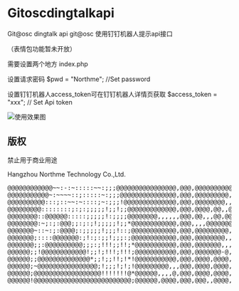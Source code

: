 # Gitoscdingtalkapi
Git@osc dingtalk api git@osc 使用钉钉机器人提示api接口

（表情包功能暂未开放）

需要设置两个地方 index.php  

设置请求密码
$pwd = "Northme"; //Set password

设置钉钉机器人access\_token可在钉钉机器人详情页获取
$access_token = "xxx"; // Set Api token

![使用效果图](https://static.dingtalk.com/media/lADPACOG83gk3SbNBiHNAtA_720_1569.jpg_220x10000q90s150.jpg_.webp)

## 版权

禁止用于商业用途

Hangzhou Northme Technology Co.,Ltd. 
<pre>
@@@@@@@@@@@@~~:-:~:::::~~:;;;@@@@@@@@@@@@@@@@,@@@,@@@@@@@@@@,@@,,,,,,,,@@@ ,,,,,,@-,@@@,@@@@@@,@@@@@@,,@@@@@@@@@@@@@@@@@
@@@@@@@@@@@~:~~~~::;:::::~:;;;@@@@@@@@@@@@@@@,@@@,@@@@@@@@@,,@@@@@@@@,-@@@-,,,,@@@@,,@@,@@@@@@,@@@@@@,,@@@@@@@@@@@@@@@@@
@@@@@@@@@@:::;::~~:~::::;~:;;;!@@@@@@@@@@@@@@,@@@,@@@@@@@@,,@@@@@@@@,,@@@@@@@,,@@@@@,,@,@@@@@@,@@,,,,,,,,,,@@@@@@@@@@@@@
@@@@@@@@@::::::::;:;:;;;;;!;;!;;@@@@@@@@@@@@@,@@@,@@@@,@@,,@@@@@@@@,,@@@@@@@@,,@@@@@@,@,@@@@,,,,,@@@@,,@@@@@@@@@@@@@@@@@
@@@@@@@@::@@@@@@:::::;;;;;!:;;;;@@@@@@@@,,,,,,@@@,@@,,,@@,@@@,@@@@,,,,@@@@,,,,,,,@,@@@@,@@@@@@,@@@@@@,,@@@@@@@@@@@@@@@@@
@@@@@@@@:~;:;:@@@;;:;:;!;;;;;!;;*@@@@@@@@@@@@,@@@,,,,@@@@@@@,,@@@,,@@,,@@@@@@,,@@@,,@@@,@@@@@@,@@@@@@,,@@@@@@@@@@@@@@@@@
@@@@@@@~::~:;:@@@@;:;;;;;!;;;!::;@@@@@@@@@@@@,@@@,@@@@@@@@@,,@-,,,@@@@,,,@@@@,,~@@@,,~@,@@@@@@,@,@,,,,,,,,@@@@@@@@@@@@@@
@@@@@@@;::::@@@@@@@:;!:;:;;!;;;:;@@@@@@@@@@@@,@@@,@@@@@@@@,,,@,-@@@@@@@@@@@@,,,,-@@@,,@,@@@@@@,,,@@,@@@@@,@@@@@@@@@@@@@@
@@@@@@@;;:@@@@@@@@@@;;;:;!!!;;!!;*@@@@@@@@@@@,@@@,@@@@@@@,,,,@@,,,,,,,,,@@@,,,,@,,@@@@@,@@@-,,,@@@@,-@@@,,@@@@@@@@@@@@@@
@@@@@@;;!@@@@@@@@@@@@!;;!;!!!;!!!;@@@@@@@@@@@,@@@,@@@@@@@-@,,@@----,----@@-,@,,@@@@-,,,,,,@,@@,@@@@@,@@-,@@@@@@@@@@@@@@@
@@@@@@;;@@@@@@@@@@@@@@*;;!;;!!;!*!@@@@@@@@@@@,@@@,@@@@,@@@@,,@@@@@@,@@@@@@,@@,,@@,,,,,@,@@@@@@,@@@@@,,@, @@@@@@@@@@@@@@@
@@@@@@;~@@@@@@@@@@@@@@@@;!;;;!;!;!@@@@@@@@@,,,@@@,@@@@,@@@@,,@@@@@@,@@@@@@-@@,,@@@@@@@@,@@@@@@,@@@@@@,,-@@@@@@@@@@@@@@@@
@@@@@@;@@@@@@@@@@@@@@@@@@!!!!!!!@*@@@@@@,,,,@,@@@,@@@@,@@@@,,@@@@@@,@@@@@@@@@,,@@@@@@@@,@@@@@@,@@@@@,,,, @@@@@@@@@@@@@@@
@@@@@@!@@@@@@@@@@@@@@@@@@@@@@@@@@;@@@@@@,@@@@,@@@,@@@,,@@@@,,@,,,,,,,,,,-@@@@,,@@@@@@@@,@@@@@@,@@@@,,@@,,,@@@@@@@@@@@@@@
</pre>




